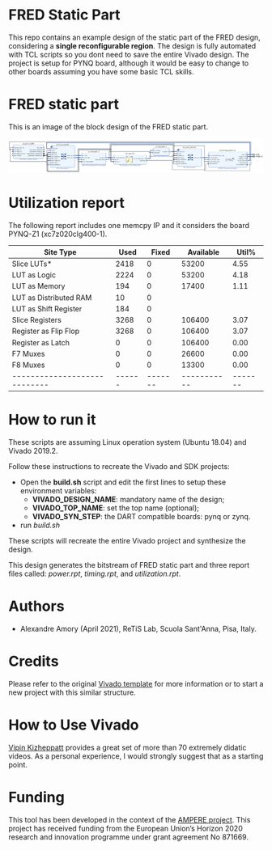# FRED Static Part

This repo contains an example design of the static part of the FRED design, considering a **single reconfigurable region**. The design is fully automated with TCL scripts so you dont need to save the entire Vivado design.
The project is setup for PYNQ board, although it would be easy to change to other boards assuming you have some basic TCL skills.

# FRED static part

This is an image of the block design of the FRED static part.

![FRED static part block design](FRED-static.png)

# Utilization report

The following report includes one memcpy IP and it considers the board PYNQ-Z1 (xc7z020clg400-1). 

|          Site Type         | Used | Fixed | Available | Util% |
|----------------------------|------|-------|-----------|-------|
| Slice LUTs*                | 2418 |     0 |     53200 |  4.55 |
|   LUT as Logic             | 2224 |     0 |     53200 |  4.18 |
|   LUT as Memory            |  194 |     0 |     17400 |  1.11 |
|     LUT as Distributed RAM |   10 |     0 |           |       |
|     LUT as Shift Register  |  184 |     0 |           |       |
| Slice Registers            | 3268 |     0 |    106400 |  3.07 |
|   Register as Flip Flop    | 3268 |     0 |    106400 |  3.07 |
|   Register as Latch        |    0 |     0 |    106400 |  0.00 |
| F7 Muxes                   |    0 |     0 |     26600 |  0.00 |
| F8 Muxes                   |    0 |     0 |     13300 |  0.00 |
|----------------------------|------|-------|-----------|-------|

# How to run it

These scripts are assuming Linux operation system (Ubuntu 18.04) and Vivado 2019.2.

Follow these instructions to recreate the Vivado and SDK projects:
 - Open the **build.sh** script and edit the first lines to setup these environment variables:
    - **VIVADO_DESIGN_NAME**: mandatory name of the design;
    - **VIVADO_TOP_NAME**: set the top name (optional);
    - **VIVADO_SYN_STEP**: the DART compatible boards: pynq or zynq.
 - run *build.sh*

These scripts will recreate the entire Vivado project and synthesize the design.

This design generates the bitstream of FRED static part and three report files called: *power.rpt*, *timing.rpt*, and *utilization.rpt*.

# Authors

- Alexandre Amory (April 2021), ReTiS Lab, Scuola Sant'Anna, Pisa, Italy.

# Credits

Please refer to the original [Vivado template](https://github.com/amamory/vivado-base-project) for more information or to start a new project with this similar structure. 

# How to Use Vivado

[Vipin Kizheppatt](https://www.youtube.com/watch?v=ahws--oNpBc&list=PLXHMvqUANAFOviU0J8HSp0E91lLJInzX1) provides a great set of more than 70 extremely didatic videos. As a personal experience, I would strongly suggest that as a starting point.

# Funding

This tool has been developed in the context of the [AMPERE project](https://ampere-euproject.eu/).
This project has received funding from the European Union’s Horizon 2020 
research and innovation programme under grant agreement No 871669.
